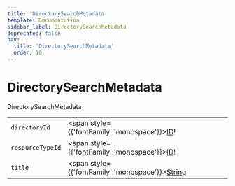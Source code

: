 ```yaml
---
title: 'DirectorySearchMetadata'
template: Documentation
sidebar_label: DirectorySearchMetadata
deprecated: false
nav:
  title: 'DirectorySearchMetadata'
  order: 10
---
```


# DirectorySearchMetadata

<div style={{'fontFamily':'monospace'}}><span style={{'fontSize':'1.5rem','fontWeight':500}}>DirectorySearchMetadata</span></div>





| | | |
| -- | -- | -- |
| `directoryId` | <span style={{'fontFamily':'monospace'}}><a href="/guardrails/docs/reference/graphql/scalar/ID">ID</a>!</span> |  |
| `resourceTypeId` | <span style={{'fontFamily':'monospace'}}><a href="/guardrails/docs/reference/graphql/scalar/ID">ID</a>!</span> |  |
| `title` | <span style={{'fontFamily':'monospace'}}><a href="/guardrails/docs/reference/graphql/scalar/String">String</a></span> |  |